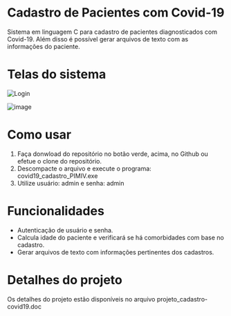 # Cadastro de Pacientes com Covid-19

Sistema em linguagem C para cadastro de pacientes diagnosticados com Covid-19. Além disso é possível gerar arquivos de texto com as informações do paciente.

# Telas do sistema

![Login](https://user-images.githubusercontent.com/60930603/124822990-0f761100-df47-11eb-9e96-9af3f1240579.jpg)

![image](https://user-images.githubusercontent.com/60930603/124823473-a2af4680-df47-11eb-9f77-d84a89761d16.png)


# Como usar

1. Faça donwload do repositório no botão verde, acima, no Github ou efetue o clone do repositório.
2. Descompacte o arquivo e execute o programa: covid19_cadastro_PIMIV.exe
3. Utilize usuário: admin e senha: admin 


# Funcionalidades

- Autenticação de usuário e senha.
- Calcula idade do paciente e verificará se há comorbidades com base no cadastro.
- Gerar arquivos de texto com informações pertinentes dos cadastros.

# Detalhes do projeto

Os detalhes do projeto estão disponíveis no arquivo projeto_cadastro-covid19.doc
